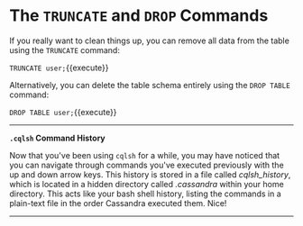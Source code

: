 # The `TRUNCATE` and `DROP` Commands
If you really want to clean things up, you can remove all data from the table using the `TRUNCATE` command:

`TRUNCATE user;`{{execute}}

Alternatively, you can delete the table schema entirely using the `DROP TABLE` command:

`DROP TABLE user;`{{execute}}

---
**`.cqlsh` Command History**

Now that you've been using `cqlsh` for a while, you may have noticed that you can navigate through commands you've executed previously with the up and down arrow keys. This history is stored in a file called _cqlsh_history_, which is located in a hidden directory called _.cassandra_ within your home directory. This acts like your bash shell history, listing the commands in a plain-text file in the order Cassandra executed them. Nice!

---